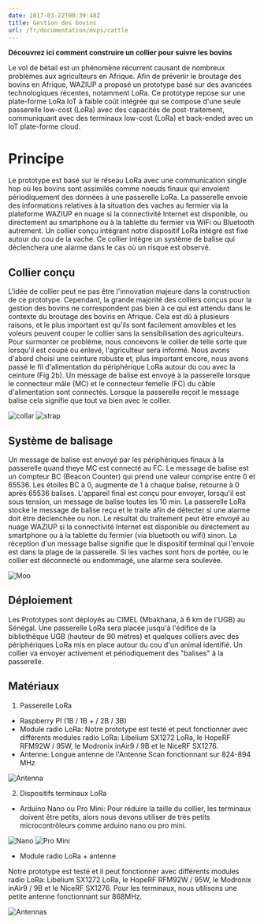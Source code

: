 ```yaml
---
date: 2017-03-22T00:39:48Z
title: Gestion des bovins
url: /fr/documentation/mvps/cattle
---
```


**Découvrez ici comment construire un collier pour suivre les bovins**

Le vol de bétail est un phénomène récurrent causant de nombreux problèmes aux agriculteurs en Afrique.
Afin de prévenir le broutage des bovins en Afrique, WAZIUP a proposé un prototype basé sur des avancées technologiques récentes, notamment LoRa.
Ce prototype repose sur une plate-forme LoRa IoT à faible coût intégrée qui se compose d'une seule passerelle low-cost (LoRa) avec des capacités de post-traitement, communiquant avec des terminaux low-cost (LoRa) et back-ended avec un IoT plate-forme cloud.

Principe
=========

Le prototype est basé sur le réseau LoRa avec une communication single hop où les bovins sont assimilés comme noeuds finaux qui envoient périodiquement des données à une passerelle LoRa.
La passerelle envoie des informations relatives à la situation des vaches au fermier via la plateforme WAZIUP en nuage si la connectivité Internet est disponible, ou directement au smartphone ou à la tablette du fermier via WiFi ou Bluetooth autrement.
Un collier conçu intégrant notre dispositif LoRa intégré est fixé autour du cou de la vache.
Ce collier intègre un système de balise qui déclenchera une alarme dans le cas où un risque est observé.

Collier conçu
---------------

L'idée de collier peut ne pas être l'innovation majeure dans la construction de ce prototype.
Cependant, la grande majorité des colliers conçus pour la gestion des bovins ne correspondent pas bien à ce qui est attendu dans le contexte du broutage des bovins en Afrique.
Cela est dû à plusieurs raisons, et le plus important est qu'ils sont facilement amovibles et les voleurs peuvent couper le collier sans la sensibilisation des agriculteurs.
Pour surmonter ce problème, nous concevons le collier de telle sorte que lorsqu'il est coupé ou enlevé, l'agriculteur sera informé.
Nous avons d'abord choisi une ceinture robuste et, plus important encore, nous avons passé le fil d'alimentation du périphérique LoRa autour du cou avec la ceinture (Fig 2b).
Un message de balise est envoyé à la passerelle lorsque le connecteur mâle (MC) et le connecteur femelle (FC) du câble d'alimentation sont connectés.
Lorsque la passerelle reçoit le message balise cela signifie que tout va bien avec le collier.

![collar](/documentation/mvps/cattle_images/collar.png)
![strap](/documentation/mvps/cattle_images/strap.png)

Système de balisage
-------------
Un message de balise est envoyé par les périphériques finaux à la passerelle quand theye MC est connecté au FC.
Le message de balise est un compteur BC (Beacon Counter) qui prend une valeur comprise entre 0 et 65536.
Les étoiles BC à 0, augmente de 1 à chaque balise, retourne à 0 après 65536 balises.
L'appareil final est conçu pour envoyer, lorsqu'il est sous tension, un message de balise toutes les 10 min.
La passerelle LoRa stocke le message de balise reçu et le traite afin de détecter si une alarme doit être déclenchée ou non.
Le résultat du traitement peut être envoyé au nuage WAZIUP si la connectivité Internet est disponible ou directement au smartphone ou à la tablette du fermier (via bluetooth ou wifi) sinon.
La réception d'un message balise signifie que le dispositif terminal qui l'envoie est dans la plage de la passerelle.
Si les vaches sont hors de portée, ou le collier est déconnecté ou endommagé, une alarme sera soulevée.

![Moo](/documentation/mvps/cattle_images/moo.png)

Déploiement
-----------

Les Prototypes sont déployés au CIMEL (Mbakhana, à 6 km de l'UGB) au Sénégal.
Une passerelle LoRa sera placée jusqu'à l'édifice de la bibliothèque UGB (hauteur de 90 mètres) et quelques colliers avec des périphériques LoRa mis en place autour du cou d'un animal identifié.
Un collier va envoyer activement et périodiquement des "balises" à la passerelle.

Matériaux
---------

1. Passerelle LoRa

- Raspberry PI (1B / 1B + / 2B / 3B)
- Module radio LoRa: Notre prototype est testé et peut fonctionner avec différents modules radio LoRa: Libelium SX1272 LoRa, le HopeRF RFM92W / 95W, le Modronix inAir9 / 9B et le NiceRF SX1276.
- Antenne: Longue antenne de l'Antenne Scan fonctionnant sur 824-894 MHz

![Antenna](/documentation/mvps/cattle_images/antenna.png)
                  
2. Dispositifs terminaux LoRa
- Arduino Nano ou Pro Mini: Pour réduire la taille du collier, les terminaux doivent être petits, alors nous devons utiliser de très petits microcontrôleurs comme arduino nano ou pro mini.

![Nano](/documentation/mvps/cattle_images/nano.png)
![Pro Mini](/documentation/mvps/cattle_images/pro_mini.png)

- Module radio LoRa + antenne

Notre prototype est testé et il peut fonctionner avec différents modules radio LoRa: Libelium SX1272 LoRa, le HopeRF RFM92W / 95W, le Modronix inAir9 / 9B et le NiceRF SX1276.
Pour les terminaux, nous utilisons une petite antenne fonctionnant sur 868MHz.

![Antennas](/documentation/mvps/cattle_images/antennas.jpg)

